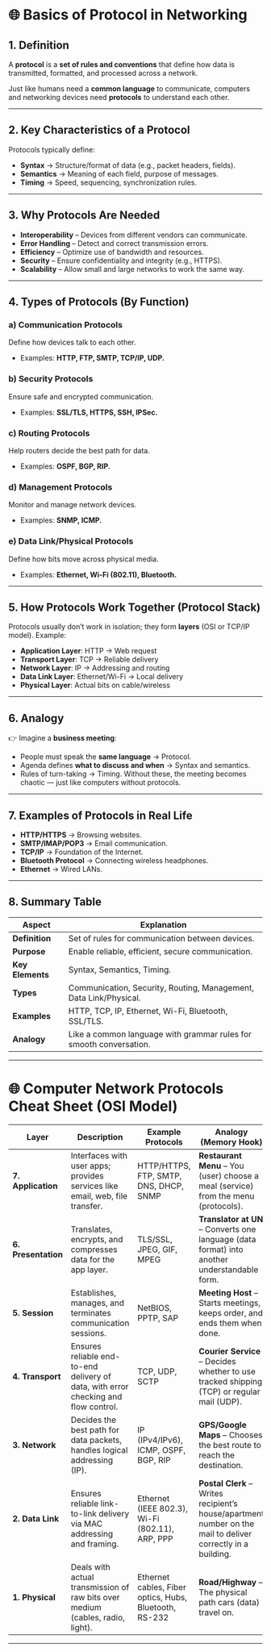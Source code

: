 # 🌐 Basics of Protocol in Networking

## 1. **Definition**

A **protocol** is a **set of rules and conventions** that define how data is transmitted, formatted, and processed across a network.

Just like humans need a **common language** to communicate, computers and networking devices need **protocols** to understand each other.

---

## 2. **Key Characteristics of a Protocol**

Protocols typically define:

* **Syntax** → Structure/format of data (e.g., packet headers, fields).
* **Semantics** → Meaning of each field, purpose of messages.
* **Timing** → Speed, sequencing, synchronization rules.

---

## 3. **Why Protocols Are Needed**

* **Interoperability** – Devices from different vendors can communicate.
* **Error Handling** – Detect and correct transmission errors.
* **Efficiency** – Optimize use of bandwidth and resources.
* **Security** – Ensure confidentiality and integrity (e.g., HTTPS).
* **Scalability** – Allow small and large networks to work the same way.

---

## 4. **Types of Protocols (By Function)**

### a) **Communication Protocols**

Define how devices talk to each other.

* Examples: **HTTP, FTP, SMTP, TCP/IP, UDP.**

### b) **Security Protocols**

Ensure safe and encrypted communication.

* Examples: **SSL/TLS, HTTPS, SSH, IPSec.**

### c) **Routing Protocols**

Help routers decide the best path for data.

* Examples: **OSPF, BGP, RIP.**

### d) **Management Protocols**

Monitor and manage network devices.

* Examples: **SNMP, ICMP.**

### e) **Data Link/Physical Protocols**

Define how bits move across physical media.

* Examples: **Ethernet, Wi-Fi (802.11), Bluetooth.**

---

## 5. **How Protocols Work Together (Protocol Stack)**

Protocols usually don’t work in isolation; they form **layers** (OSI or TCP/IP model).
Example:

* **Application Layer**: HTTP → Web request
* **Transport Layer**: TCP → Reliable delivery
* **Network Layer**: IP → Addressing and routing
* **Data Link Layer**: Ethernet/Wi-Fi → Local delivery
* **Physical Layer**: Actual bits on cable/wireless

---

## 6. **Analogy**

👉 Imagine a **business meeting**:

* People must speak the **same language** → Protocol.
* Agenda defines **what to discuss and when** → Syntax and semantics.
* Rules of turn-taking → Timing.
  Without these, the meeting becomes chaotic — just like computers without protocols.

---

## 7. **Examples of Protocols in Real Life**

* **HTTP/HTTPS** → Browsing websites.
* **SMTP/IMAP/POP3** → Email communication.
* **TCP/IP** → Foundation of the Internet.
* **Bluetooth Protocol** → Connecting wireless headphones.
* **Ethernet** → Wired LANs.

---

## 8. **Summary Table**

| **Aspect**       | **Explanation**                                                    |
| ---------------- | ------------------------------------------------------------------ |
| **Definition**   | Set of rules for communication between devices.                    |
| **Purpose**      | Enable reliable, efficient, secure communication.                  |
| **Key Elements** | Syntax, Semantics, Timing.                                         |
| **Types**        | Communication, Security, Routing, Management, Data Link/Physical.  |
| **Examples**     | HTTP, TCP, IP, Ethernet, Wi-Fi, Bluetooth, SSL/TLS.                |
| **Analogy**      | Like a common language with grammar rules for smooth conversation. |

---

# 🌐 Computer Network Protocols Cheat Sheet (OSI Model)

| **Layer** | **Description** | **Example Protocols** | **Analogy (Memory Hook)** |
|-----------|-----------------|------------------------|----------------------------|
| **7. Application** | Interfaces with user apps; provides services like email, web, file transfer. | HTTP/HTTPS, FTP, SMTP, DNS, DHCP, SNMP | **Restaurant Menu** – You (user) choose a meal (service) from the menu (protocols). |
| **6. Presentation** | Translates, encrypts, and compresses data for the app layer. | TLS/SSL, JPEG, GIF, MPEG | **Translator at UN** – Converts one language (data format) into another understandable form. |
| **5. Session** | Establishes, manages, and terminates communication sessions. | NetBIOS, PPTP, SAP | **Meeting Host** – Starts meetings, keeps order, and ends them when done. |
| **4. Transport** | Ensures reliable end-to-end delivery of data, with error checking and flow control. | TCP, UDP, SCTP | **Courier Service** – Decides whether to use tracked shipping (TCP) or regular mail (UDP). |
| **3. Network** | Decides the best path for data packets, handles logical addressing (IP). | IP (IPv4/IPv6), ICMP, OSPF, BGP, RIP | **GPS/Google Maps** – Chooses the best route to reach the destination. |
| **2. Data Link** | Ensures reliable link-to-link delivery via MAC addressing and framing. | Ethernet (IEEE 802.3), Wi-Fi (802.11), ARP, PPP | **Postal Clerk** – Writes recipient’s house/apartment number on the mail to deliver correctly in a building. |
| **1. Physical** | Deals with actual transmission of raw bits over medium (cables, radio, light). | Ethernet cables, Fiber optics, Hubs, Bluetooth, RS-232 | **Road/Highway** – The physical path cars (data) travel on. |

***

